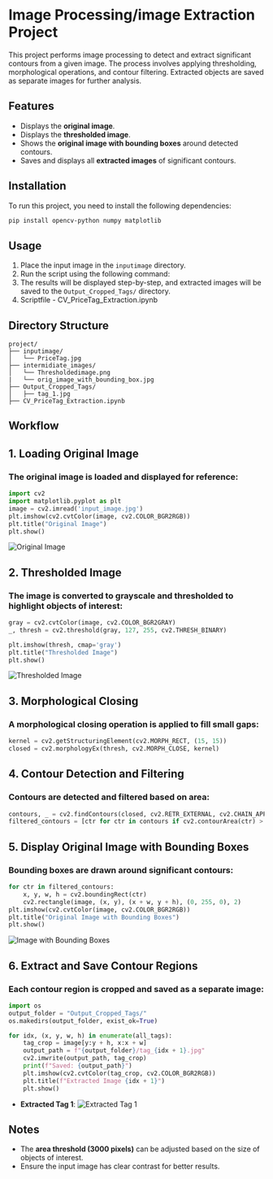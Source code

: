# Image Processing/image Extraction Project

This project performs image processing to detect and extract significant contours from a given image. The process involves applying thresholding, morphological operations, and contour filtering. Extracted objects are saved as separate images for further analysis.

## Features
- Displays the **original image**.
- Displays the **thresholded image**.
- Shows the **original image with bounding boxes** around detected contours.
- Saves and displays all **extracted images** of significant contours.

## Installation
To run this project, you need to install the following dependencies:

```bash
pip install opencv-python numpy matplotlib
```
## Usage
1. Place the input image in the `inputimage` directory.
2. Run the script using the following command:
3. The results will be displayed step-by-step, and extracted images will be saved to the `Output_Cropped_Tags/` directory.
4. Scriptfile - CV_PriceTag_Extraction.ipynb


## Directory Structure
```
project/
├── inputimage/
│   └── PriceTag.jpg
├── intermidiate_images/
│   └── Thresholdedimage.png
|   └── orig_image_with_bounding_box.jpg
├── Output_Cropped_Tags/
│   ├── tag_1.jpg
├── CV_PriceTag_Extraction.ipynb
```

## Workflow

## 1. Loading Original Image
### The original image is loaded and displayed for reference:
```python
import cv2
import matplotlib.pyplot as plt
image = cv2.imread('input_image.jpg')
plt.imshow(cv2.cvtColor(image, cv2.COLOR_BGR2RGB))
plt.title("Original Image")
plt.show() 
```
![Original Image](inputimage/PriceTag.jpg)
## 2. Thresholded Image
### The image is converted to grayscale and thresholded to highlight objects of interest:
```python
gray = cv2.cvtColor(image, cv2.COLOR_BGR2GRAY)
_, thresh = cv2.threshold(gray, 127, 255, cv2.THRESH_BINARY)

plt.imshow(thresh, cmap='gray')
plt.title("Thresholded Image")
plt.show()
```
![Thresholded Image](intermidiate_images/thresholding_image.jpg)

## 3. Morphological Closing
### A morphological closing operation is applied to fill small gaps:
```python
kernel = cv2.getStructuringElement(cv2.MORPH_RECT, (15, 15))
closed = cv2.morphologyEx(thresh, cv2.MORPH_CLOSE, kernel)
```
## 4. Contour Detection and Filtering
### Contours are detected and filtered based on area:
```python
contours, _ = cv2.findContours(closed, cv2.RETR_EXTERNAL, cv2.CHAIN_APPROX_SIMPLE)
filtered_contours = [ctr for ctr in contours if cv2.contourArea(ctr) > 3000]
```
## 5. Display Original Image with Bounding Boxes
### Bounding boxes are drawn around significant contours:
```python
for ctr in filtered_contours:
    x, y, w, h = cv2.boundingRect(ctr)
    cv2.rectangle(image, (x, y), (x + w, y + h), (0, 255, 0), 2)
plt.imshow(cv2.cvtColor(image, cv2.COLOR_BGR2RGB))
plt.title("Original Image with Bounding Boxes")
plt.show()
```
![Image with Bounding Boxes](intermidiate_images/orig_image_with_bounding_box.jpg)
## 6. Extract and Save Contour Regions
### Each contour region is cropped and saved as a separate image:
```python
import os
output_folder = "Output_Cropped_Tags/"
os.makedirs(output_folder, exist_ok=True)

for idx, (x, y, w, h) in enumerate(all_tags):
    tag_crop = image[y:y + h, x:x + w]
    output_path = f"{output_folder}/tag_{idx + 1}.jpg"
    cv2.imwrite(output_path, tag_crop)
    print(f"Saved: {output_path}")
    plt.imshow(cv2.cvtColor(tag_crop, cv2.COLOR_BGR2RGB))
    plt.title(f"Extracted Image {idx + 1}")
    plt.show()
```
- **Extracted Tag 1**:
  ![Extracted Tag 1](Output_Cropped_Tags/tag_18.jpg)

## Notes
- The **area threshold (3000 pixels)** can be adjusted based on the size of objects of interest.
- Ensure the input image has clear contrast for better results.
